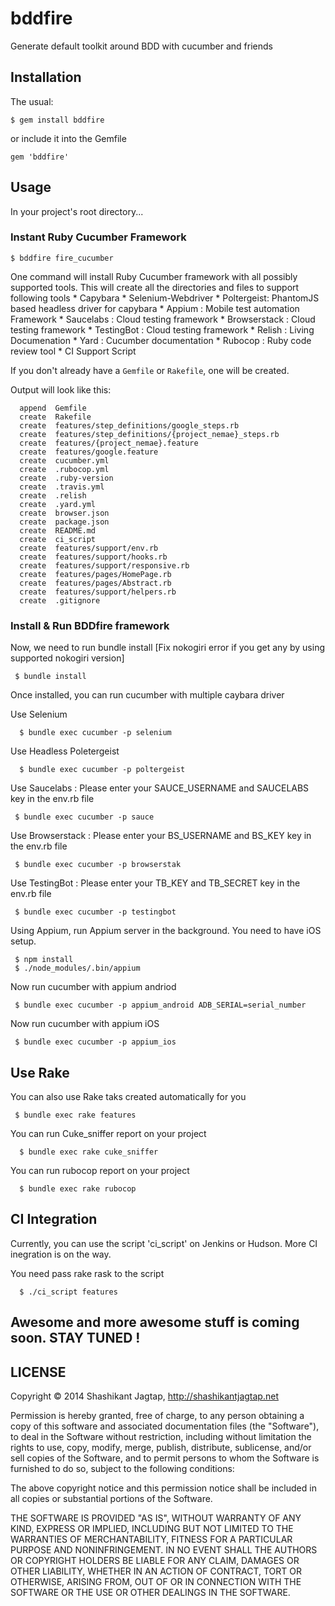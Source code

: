 # bddfire

Generate default toolkit around BDD with cucumber and friends
## Installation

The usual:

    $ gem install bddfire

or include it into the Gemfile

    gem 'bddfire'

## Usage

In your project's root directory...

### Instant Ruby Cucumber Framework

    $ bddfire fire_cucumber

One command will install Ruby Cucumber framework with all possibly supported tools. This will create all the directories and files to support following tools
        * Capybara
        * Selenium-Webdriver
        * Poltergeist: PhantomJS based headless driver for capybara
        * Appium : Mobile test automation Framework
        * Saucelabs : Cloud testing framework
        * Browserstack : Cloud testing framework
        * TestingBot : Cloud testing framework
        * Relish : Living Documenation
        * Yard : Cucumber documentation
        * Rubocop : Ruby code review tool
        * CI Support Script


If you don't already have a `Gemfile` or `Rakefile`, one will be created.

Output will look like this:

      append  Gemfile
      create  Rakefile
      create  features/step_definitions/google_steps.rb
      create  features/step_definitions/{project_nemae}_steps.rb
      create  features/{project_nemae}.feature
      create  features/google.feature
      create  cucumber.yml
      create  .rubocop.yml
      create  .ruby-version
      create  .travis.yml
      create  .relish
      create  .yard.yml
      create  browser.json
      create  package.json
      create  README.md
      create  ci_script
      create  features/support/env.rb
      create  features/support/hooks.rb
      create  features/support/responsive.rb
      create  features/pages/HomePage.rb
      create  features/pages/Abstract.rb
      create  features/support/helpers.rb
      create  .gitignore


### Install & Run BDDfire framework

Now, we need to run bundle install [Fix nokogiri error if you get any by using supported nokogiri version]

     $ bundle install

Once installed, you can run cucumber with multiple caybara driver

 Use Selenium

      $ bundle exec cucumber -p selenium

 Use Headless Poletergeist

      $ bundle exec cucumber -p poltergeist

 Use Saucelabs : Please enter your SAUCE_USERNAME and SAUCELABS key in the env.rb file

     $ bundle exec cucumber -p sauce

Use Browserstack : Please enter your BS_USERNAME and BS_KEY key in the env.rb file

     $ bundle exec cucumber -p browserstak

Use TestingBot : Please enter your TB_KEY and TB_SECRET key in the env.rb file

     $ bundle exec cucumber -p testingbot

Using Appium, run Appium server in the background. You need to have iOS setup.

     $ npm install
     $ ./node_modules/.bin/appium

 Now run cucumber with appium andriod

     $ bundle exec cucumber -p appium_android ADB_SERIAL=serial_number

 Now run cucumber with appium iOS

     $ bundle exec cucumber -p appium_ios

## Use Rake

You can also use Rake taks created automatically for you

     $ bundle exec rake features

You can run Cuke_sniffer report on your project

      $ bundle exec rake cuke_sniffer

You can run rubocop report on your project

      $ bundle exec rake rubocop


## CI Integration

Currently, you can use the script 'ci_script' on Jenkins or Hudson. More CI inegration is on the way.

You need pass rake rask to the script

      $ ./ci_script features


## Awesome and more awesome stuff is coming soon. STAY TUNED !


## LICENSE

Copyright © 2014 Shashikant Jagtap, http://shashikantjagtap.net

Permission is hereby granted, free of charge, to any person obtaining
a copy of this software and associated documentation files (the
"Software"), to deal in the Software without restriction, including
without limitation the rights to use, copy, modify, merge, publish,
distribute, sublicense, and/or sell copies of the Software, and to
permit persons to whom the Software is furnished to do so, subject to
the following conditions:

The above copyright notice and this permission notice shall be
included in all copies or substantial portions of the Software.

THE SOFTWARE IS PROVIDED "AS IS", WITHOUT WARRANTY OF ANY KIND,
EXPRESS OR IMPLIED, INCLUDING BUT NOT LIMITED TO THE WARRANTIES OF
MERCHANTABILITY, FITNESS FOR A PARTICULAR PURPOSE AND
NONINFRINGEMENT. IN NO EVENT SHALL THE AUTHORS OR COPYRIGHT HOLDERS BE
LIABLE FOR ANY CLAIM, DAMAGES OR OTHER LIABILITY, WHETHER IN AN ACTION
OF CONTRACT, TORT OR OTHERWISE, ARISING FROM, OUT OF OR IN CONNECTION
WITH THE SOFTWARE OR THE USE OR OTHER DEALINGS IN THE SOFTWARE.
